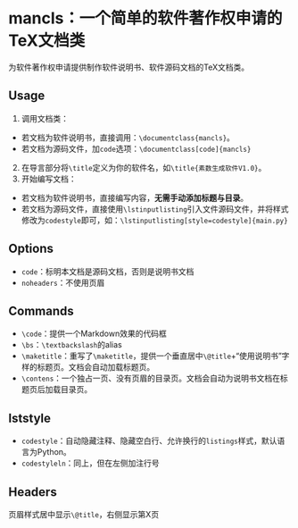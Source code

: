 # mancls：一个简单的软件著作权申请的TeX文档类

为软件著作权申请提供制作软件说明书、软件源码文档的TeX文档类。

## Usage
1. 调用文档类：
  * 若文档为软件说明书，直接调用：`\documentclass{mancls}`。
  * 若文档为源码文件，加`code`选项：`\documentclass[code]{mancls}`
2. 在导言部分将`\title`定义为你的软件名，如`\title{素数生成软件V1.0}`。
3. 开始编写文档：
  * 若文档为软件说明书，直接编写内容，**无需手动添加标题与目录**。
  * 若文档为源码文件，直接使用`\lstinputlisting`引入文件源码文件，并将样式修改为`codestyle`即可，如：`\lstinputlisting[style=codestyle]{main.py}`

## Options
- `code`：标明本文档是源码文档，否则是说明书文档
- `noheaders`：不使用页眉

## Commands
- `\code`：提供一个Markdown效果的代码框
- `\bs`：`\textbackslash`的alias
- `\maketitle`：重写了`\maketitle`，提供一个垂直居中`\@title`+“使用说明书”字样的标题页。文档会自动加载标题页。
- `\contens`：一个独占一页、没有页眉的目录页。文档会自动为说明书文档在标题页后加载目录页。

## lststyle
- `codestyle`：自动隐藏注释、隐藏空白行、允许换行的`listings`样式，默认语言为Python。
- `codestyleln`：同上，但在左侧加注行号

## Headers
页眉样式居中显示`\@title`，右侧显示第X页

